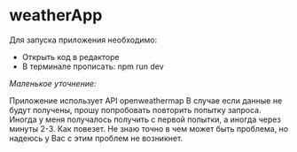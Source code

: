# weatherApp

Для запуска приложения необходимо:
- Открыть код в редакторе
- В терминале прописать: npm run dev

_Маленькое уточнение:_

Приложение использует API openweathermap
В случае если данные не будут получены, прошу попробовать повторить попытку запроса. Иногда у меня получалось получить с первой попытки, а иногда через минуты 2-3. Как повезет.
Не знаю точно в чем может быть проблема, но надеюсь у Вас с этим проблем не возникнет.
